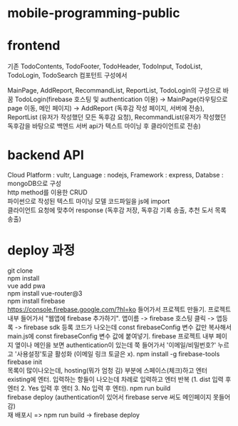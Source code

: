 # mobile-programming-public

# frontend
기존 TodoContents, TodoFooter, TodoHeader, TodoInput, TodoList, TodoLogin, TodoSearch 컴포턴트 구성에서  

MainPage, AddReport, RecommandList, ReportList, TodoLogin의 구성으로 바꿈
TodoLogin(firebase 호스팅 및 authentication 이용) -> MainPage(라우팅으로 page 이동, 메인 페이지) -> AddReport (독후감 작성 페이지, 서버에 전송), ReportList (유저가 작성했던 모든 독후감 요청), RecommandList(유저가 작성했던 독후감을 바탕으로 백엔드 서버 api가 텍스트 마이닝 후 클라이언트로 전송)  

# backend API
Cloud Platform : vultr, Language : nodejs, Framework : express, Databse : mongoDB으로 구성  
http method를 이용한 CRUD  
파이썬으로 작성된 텍스트 마이닝 모델 코드파일을 js에 import  
클라이언트 요청에 맞추어 response (독후감 저장, 독후감 기록 송출, 추천 도서 목록 송출)


# deploy 과정
git clone  
npm install  
vue add pwa  
npm install vue-router@3  
npm install firebase  
https://console.firebase.google.com/?hl=ko 들어가서 프로젝트 만들기. 
프로젝트 내부 들어가서 "웹앱에 firebase 추가하기". 
앱이름 -> firebase 호스팅 클릭 -> 앱등록 -> firebase sdk 등록 코드가 나오는데 const firebaseConfig 변수 값만 복사해서 main.js에 const firebaseConfig 변수 값에 붙여넣기. 
firebase 프로젝트 내부 페이지 옆이나 메인을 보면 authentication이 있는데 쭉 들어가서 '이메일/비밀번호?' 누르고 '사용설정'토글 활성화 (이메일 링크 토글은 x). 
npm install -g firebase-tools  
firebase init  
목록이 많이나오는데, hosting(뭐가 엄청 김) 부분에 스페이스(체크)하고 엔터  
existing에 엔터. 
입력하는 항들이 나오는데 차례로 입력하고 엔터 반복 (1. dist 입력 후 엔터 2. Yes 입력 후 엔터 3. No 입력 후 엔터). 
npm run build  
firebase deploy (authentication이 있어서 firebase serve 써도 메인페이지 못들어감)  
재 배포시 => npm run build -> firebase deploy 
